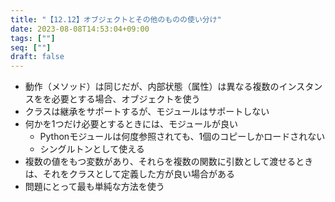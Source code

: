 ```yaml
---
title: "【12.12】オブジェクトとその他のものの使い分け"
date: 2023-08-08T14:53:04+09:00
tags: [""]
seq: [""]
draft: false
---
```


- 動作（メソッド）は同じだが、内部状態（属性）は異なる複数のインスタンスをを必要とする場合、オブジェクトを使う
- クラスは継承をサポートするが、モジュールはサポートしない
- 何かを1つだけ必要とするときには、モジュールが良い
  - Pythonモジュールは何度参照されても、1個のコピーしかロードされない
  - シングルトンとして使える
- 複数の値をもつ変数があり、それらを複数の関数に引数として渡せるときは、それをクラスとして定義した方が良い場合がある
- 問題にとって最も単純な方法を使う